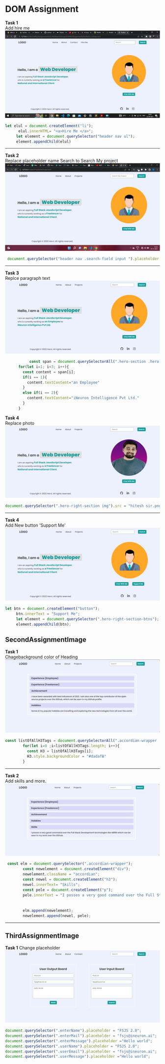 # DOM Assignment
**Task 1** <br>
Add hire me
![Alt text](./firstAssignmentImage/task1Output.png)

``` Javascript
let elul = document.createElement("li");
      elul.innerHTML= "<a>Hire Me </a>";
     let element = document.querySelector("header nav ul");
     element.appendChild(elul)
```

---

**Task 2** <br>
Replace placeholder name Search to Search My project
![Alt text](./firstAssignmentImage/task2Output.png)
``` Javascript
 document.querySelector("header nav .search-field input ").placeholder ="Search My Project";
```

----

**Task 3**<br>
Replce paragraph text  
![Alt text](./firstAssignmentImage/task3Output.png)
``` Javascript
           const span = document.querySelectorAll(".hero-section .hero-left-section p span");
      for(let i=1; i<3; i++){
        const content = span[i];
        if(i == 1){
          content.textContent="an Employee"
        }
        else if(i == 2){
          content.textContent="iNeuron Intelligence Pvt Ltd."
        }
      }
```

**Task 4**<br>
Replace photo
![Alt text](./firstAssignmentImage/task4Output.png)
```Javascript
document.querySelector(".hero-right-section img").src = "hitesh sir.png"
```
---

**Task 4**<br>
Add New button 'Support Me'
![Alt text](./firstAssignmentImage/task5Output.png)
```Javascript
let btn = document.createElement("button");
     btn.innerText = "Support Me";
     let element = document.querySelector(".hero-right-section-btns");
     element.appendChild(btn);
```

## SecondAssignmentImage
**Task 1**<br>
Chagebackground color of Heading
![Alt text](./secondAssignmentImage/task1Output.png)
``` Javascript
const listOfAllH3Tags = document.querySelectorAll(".accordian-wrapper .accordian h3")
        for(let i=0 ;i<listOfAllH3Tags.length; i++){
          const H3 = listOfAllH3Tags[i];
          H3.style.backgroundColor = "#dadaf8"
        }
```

---
**Task 2** <br>
Add skills and more.
![Alt text](./secondAssignmentImage/task2Output.png)
```Javascript
 const elm = document.querySelector(".accordian-wrapper");
        const newelement = document.createElement("div");
        newelement.className = "accordian";
        const newel = document.createElement("h3");
        newel.innerText= "Skills";
        const pele = document.createElement("p");
        pele.innerText = "I posses a very good command over the Full Stack Development technologies like MERN can be see in my work over the Github";

        
        elm.append(newelement);
        newelement.append(newel, pele);
```

---

## ThirdAssignmentImage
**Task 1**
Change placeholder
![Alt text](./thirdAssignmentImage/task1Output.png)
```Javascript
document.querySelector(".enterName").placeholder = "FSJS 2.0";
document.querySelector(".enterMail").placeholder = "fsjs@ineuron.ai";
document.querySelector(".enterMessage").placeholder ="Hello world";
document.querySelector(".userName").placeholder = "FSJS 2.0";
document.querySelector(".userEmail").placeholder = "fsjs@ineuron.ai";
document.querySelector(".userMessage").placeholder ="Hello world";
```